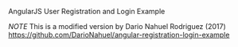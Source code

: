 AngularJS User Registration and Login Example

*NOTE*
This is a modified version by Dario Nahuel Rodriguez (2017)
https://github.com/DarioNahuel/angular-registration-login-example
